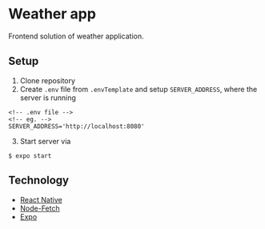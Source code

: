 # Weather app

Frontend solution of weather application.

## Setup

1. Clone repository
2. Create `.env` file from `.envTemplate` and setup `SERVER_ADDRESS`, where the server is running

```.env
<!-- .env file -->
<!-- eg. -->
SERVER_ADDRESS='http://localhost:8080'
```

3. Start server via

```$ expo start```

## Technology

- [React Native](https://reactnative.dev/)
- [Node-Fetch](https://www.npmjs.com/package/node-fetch)
- [Expo](https://docs.expo.dev/)